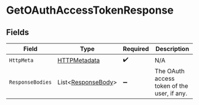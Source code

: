 # GetOAuthAccessTokenResponse


## Fields

| Field                                                       | Type                                                        | Required                                                    | Description                                                 |
| ----------------------------------------------------------- | ----------------------------------------------------------- | ----------------------------------------------------------- | ----------------------------------------------------------- |
| `HttpMeta`                                                  | [HTTPMetadata](../../Models/Components/HTTPMetadata.md)     | :heavy_check_mark:                                          | N/A                                                         |
| `ResponseBodies`                                            | List<[ResponseBody](../../Models/Requests/ResponseBody.md)> | :heavy_minus_sign:                                          | The OAuth access token of the user, if any.                 |